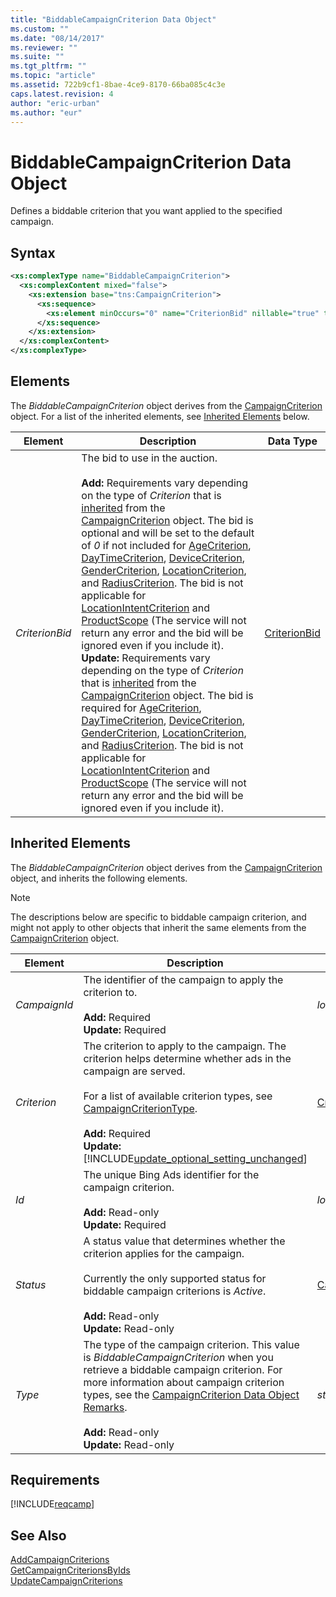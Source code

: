 ```yaml
---
title: "BiddableCampaignCriterion Data Object"
ms.custom: ""
ms.date: "08/14/2017"
ms.reviewer: ""
ms.suite: ""
ms.tgt_pltfrm: ""
ms.topic: "article"
ms.assetid: 722b9cf1-8bae-4ce9-8170-66ba085c4c3e
caps.latest.revision: 4
author: "eric-urban"
ms.author: "eur"
---
```

# BiddableCampaignCriterion Data Object
Defines a biddable criterion that you want applied to the specified campaign.

## Syntax

```xml
<xs:complexType name="BiddableCampaignCriterion">
  <xs:complexContent mixed="false">
    <xs:extension base="tns:CampaignCriterion">
      <xs:sequence>
        <xs:element minOccurs="0" name="CriterionBid" nillable="true" type="tns:CriterionBid" />
      </xs:sequence>
    </xs:extension>
  </xs:complexContent>
</xs:complexType>
```

## <a name="Elements"></a>Elements
The *BiddableCampaignCriterion* object derives from the [CampaignCriterion](../campaign-api/campaigncriterion-data-object.md) object. For a list of the inherited elements, see [Inherited Elements](#InheritedElements) below.

|Element|Description|Data Type|
|-----------|---------------|-------------|
|*CriterionBid*|The bid to use in the auction.<br/><br/>**Add:** Requirements vary depending on the type of *Criterion* that is [inherited](#InheritedElements) from the [CampaignCriterion](../campaign-api/campaigncriterion-data-object.md) object. The bid is optional and will be set to the default of *0* if not included for [AgeCriterion](../campaign-api/agecriterion-data-object.md), [DayTimeCriterion](../campaign-api/daytimecriterion-data-object.md), [DeviceCriterion](../campaign-api/devicecriterion-data-object.md), [GenderCriterion](../campaign-api/gendercriterion-data-object.md), [LocationCriterion](../campaign-api/locationcriterion-data-object.md), and [RadiusCriterion](../campaign-api/radiuscriterion-data-object.md). The bid is not applicable for [LocationIntentCriterion](../campaign-api/locationintentcriterion-data-object.md) and [ProductScope](../campaign-api/productscope-data-object.md) (The service will not return any error and the bid will be ignored even if you include it).<br/>**Update:** Requirements vary depending on the type of *Criterion* that is [inherited](#InheritedElements) from the [CampaignCriterion](../campaign-api/campaigncriterion-data-object.md) object. The bid is required for [AgeCriterion](../campaign-api/agecriterion-data-object.md), [DayTimeCriterion](../campaign-api/daytimecriterion-data-object.md), [DeviceCriterion](../campaign-api/devicecriterion-data-object.md), [GenderCriterion](../campaign-api/gendercriterion-data-object.md), [LocationCriterion](../campaign-api/locationcriterion-data-object.md), and [RadiusCriterion](../campaign-api/radiuscriterion-data-object.md). The bid is not applicable for [LocationIntentCriterion](../campaign-api/locationintentcriterion-data-object.md) and [ProductScope](../campaign-api/productscope-data-object.md) (The service will not return any error and the bid will be ignored even if you include it).|[CriterionBid](../campaign-api/criterionbid-data-object.md)|

## <a name="InheritedElements"></a>Inherited Elements
The *BiddableCampaignCriterion* object derives from the [CampaignCriterion](../campaign-api/campaigncriterion-data-object.md) object, and inherits the following elements. 

> [!NOTE]
> The descriptions below are specific to biddable campaign criterion, and might not apply to other objects that inherit the same elements from the [CampaignCriterion](../campaign-api/campaigncriterion-data-object.md) object.

|Element|Description|Data Type|
|-----------|---------------|-------------|
|*CampaignId*|The identifier of the campaign to apply the criterion to.<br/><br/>**Add:** Required<br/>**Update:** Required|*long*|
|*Criterion*|The criterion to apply to the campaign. The criterion helps determine whether ads in the campaign are served.<br/><br/>For a list of available criterion types, see [CampaignCriterionType](../campaign-api/campaigncriteriontype-value-set.md).<br/><br/>**Add:** Required<br/>**Update:** [!INCLUDE[update_optional_setting_unchanged](../campaign-api/includes/update-optional-setting-unchanged.md)]|[Criterion](../campaign-api/criterion-data-object.md)|
|*Id*|The unique Bing Ads identifier for the campaign criterion.<br/><br/>**Add:** Read-only<br/>**Update:** Required|*long*|
|*Status*|A status value that determines whether the criterion applies for the campaign.<br/><br/>Currently the only supported status for biddable campaign criterions is *Active*.<br/><br/>**Add:** Read-only<br/>**Update:** Read-only|[CampaignCriterionStatus](../campaign-api/campaigncriterionstatus-value-set.md)|
|*Type*|The type of the campaign criterion. This value is *BiddableCampaignCriterion* when you retrieve a biddable campaign criterion. For more information about campaign criterion types, see the [CampaignCriterion Data Object Remarks](../campaign-api/campaigncriterion-data-object.md#remarks).<br/><br/>**Add:** Read-only<br/>**Update:** Read-only|*string*|
 

## Requirements
[!INCLUDE[reqcamp](../campaign-api/includes/reqcamp.md)]
## See Also
[AddCampaignCriterions](../campaign-api/addcampaigncriterions-service-operation.md)   
[GetCampaignCriterionsByIds](../campaign-api/getcampaigncriterionsbyids-service-operation.md)  
[UpdateCampaignCriterions](../campaign-api/updatecampaigncriterions-service-operation.md)  


